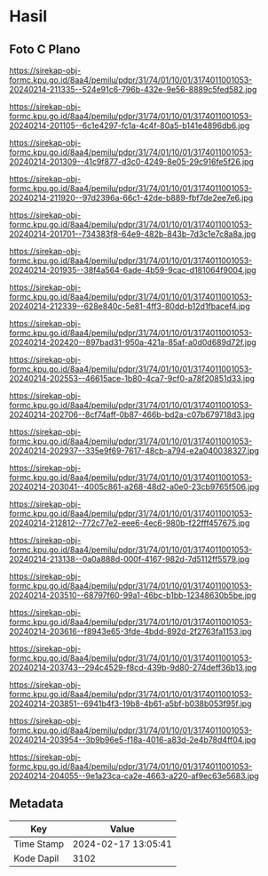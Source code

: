 # Hasil

## Foto C Plano

https://sirekap-obj-formc.kpu.go.id/8aa4/pemilu/pdpr/31/74/01/10/01/3174011001053-20240214-211335--524e91c6-796b-432e-9e56-8889c5fed582.jpg

https://sirekap-obj-formc.kpu.go.id/8aa4/pemilu/pdpr/31/74/01/10/01/3174011001053-20240214-201105--6c1e4297-fc1a-4c4f-80a5-b141e4896db6.jpg

https://sirekap-obj-formc.kpu.go.id/8aa4/pemilu/pdpr/31/74/01/10/01/3174011001053-20240214-201309--41c9f877-d3c0-4249-8e05-29c916fe5f26.jpg

https://sirekap-obj-formc.kpu.go.id/8aa4/pemilu/pdpr/31/74/01/10/01/3174011001053-20240214-211920--97d2396a-66c1-42de-b889-fbf7de2ee7e6.jpg

https://sirekap-obj-formc.kpu.go.id/8aa4/pemilu/pdpr/31/74/01/10/01/3174011001053-20240214-201701--734383f8-64e9-482b-843b-7d3c1e7c8a8a.jpg

https://sirekap-obj-formc.kpu.go.id/8aa4/pemilu/pdpr/31/74/01/10/01/3174011001053-20240214-201935--38f4a564-6ade-4b59-9cac-d181064f9004.jpg

https://sirekap-obj-formc.kpu.go.id/8aa4/pemilu/pdpr/31/74/01/10/01/3174011001053-20240214-212339--628e840c-5e81-4ff3-80dd-b12d1fbacef4.jpg

https://sirekap-obj-formc.kpu.go.id/8aa4/pemilu/pdpr/31/74/01/10/01/3174011001053-20240214-202420--897bad31-950a-421a-85af-a0d0d689d72f.jpg

https://sirekap-obj-formc.kpu.go.id/8aa4/pemilu/pdpr/31/74/01/10/01/3174011001053-20240214-202553--46615ace-1b80-4ca7-9cf0-a78f20851d33.jpg

https://sirekap-obj-formc.kpu.go.id/8aa4/pemilu/pdpr/31/74/01/10/01/3174011001053-20240214-202706--8cf74aff-0b87-466b-bd2a-c07b679718d3.jpg

https://sirekap-obj-formc.kpu.go.id/8aa4/pemilu/pdpr/31/74/01/10/01/3174011001053-20240214-202937--335e9f69-7617-48cb-a794-e2a040038327.jpg

https://sirekap-obj-formc.kpu.go.id/8aa4/pemilu/pdpr/31/74/01/10/01/3174011001053-20240214-203041--4005c861-a268-48d2-a0e0-23cb9765f506.jpg

https://sirekap-obj-formc.kpu.go.id/8aa4/pemilu/pdpr/31/74/01/10/01/3174011001053-20240214-212812--772c77e2-eee6-4ec6-980b-f22fff457675.jpg

https://sirekap-obj-formc.kpu.go.id/8aa4/pemilu/pdpr/31/74/01/10/01/3174011001053-20240214-213138--0a0a888d-000f-4167-982d-7d5112ff5579.jpg

https://sirekap-obj-formc.kpu.go.id/8aa4/pemilu/pdpr/31/74/01/10/01/3174011001053-20240214-203510--68797f60-99a1-46bc-b1bb-12348630b5be.jpg

https://sirekap-obj-formc.kpu.go.id/8aa4/pemilu/pdpr/31/74/01/10/01/3174011001053-20240214-203616--f8943e65-3fde-4bdd-892d-2f2763fa1153.jpg

https://sirekap-obj-formc.kpu.go.id/8aa4/pemilu/pdpr/31/74/01/10/01/3174011001053-20240214-203743--294c4529-f8cd-439b-9d80-274deff36b13.jpg

https://sirekap-obj-formc.kpu.go.id/8aa4/pemilu/pdpr/31/74/01/10/01/3174011001053-20240214-203851--6941b4f3-19b8-4b61-a5bf-b038b053f95f.jpg

https://sirekap-obj-formc.kpu.go.id/8aa4/pemilu/pdpr/31/74/01/10/01/3174011001053-20240214-203954--3b9b96e5-f18a-4016-a83d-2e4b78d4ff04.jpg

https://sirekap-obj-formc.kpu.go.id/8aa4/pemilu/pdpr/31/74/01/10/01/3174011001053-20240214-204055--9e1a23ca-ca2e-4663-a220-af9ec63e5683.jpg


## Metadata

| Key        | Value               |
| ---------- | ------------------- |
| Time Stamp | 2024-02-17 13:05:41 |
| Kode Dapil | 3102                |




